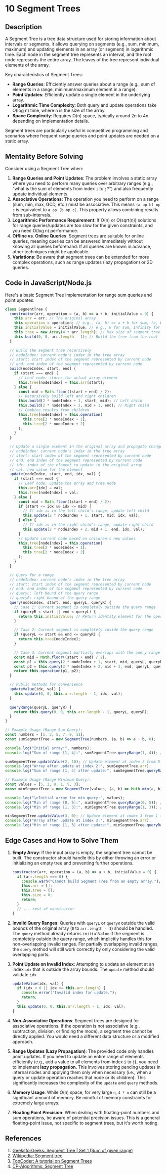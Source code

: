 # 10 Segment Trees

## Description

A Segment Tree is a tree data structure used for storing information about intervals or segments. It allows querying on segments (e.g., sum, minimum, maximum) and updating elements in an array (or segment) in logarithmic time. Each node in the segment tree represents an interval, and the root node represents the entire array. The leaves of the tree represent individual elements of the array.

Key characteristics of Segment Trees:

*   **Range Queries**: Efficiently answer queries about a range (e.g., sum of elements in a range, minimum/maximum element in a range).
*   **Point Updates**: Efficiently update a single element in the underlying array.
*   **Logarithmic Time Complexity**: Both query and update operations take O(log n) time, where n is the size of the array.
*   **Space Complexity**: Requires O(n) space, typically around 2n to 4n depending on implementation details.

Segment trees are particularly useful in competitive programming and scenarios where frequent range queries and point updates are needed on a static array.

## Mentality Before Solving

Consider using a Segment Tree when:

1.  **Range Queries and Point Updates**: The problem involves a static array where you need to perform many queries over arbitrary ranges (e.g., "what is the sum of elements from index `i` to `j`?") and also frequently update individual elements.
2.  **Associative Operations**: The operation you need to perform on a range (sum, min, max, GCD, etc.) must be associative. This means `(a op b) op c` is equivalent to `a op (b op c)`. This property allows combining results from sub-intervals.
3.  **Logarithmic Performance Requirement**: If O(n) or O(sqrt(n)) solutions for range queries/updates are too slow for the given constraints, and you need O(log n) performance.
4.  **Offline vs. Online Queries**: Segment trees are suitable for online queries, meaning queries can be answered immediately without knowing all queries beforehand. If all queries are known in advance, other techniques might be applicable.
5.  **Variations**: Be aware that segment trees can be extended for more complex operations, such as range updates (lazy propagation) or 2D queries.

## Code in JavaScript/Node.js

Here's a basic Segment Tree implementation for range sum queries and point updates:

```javascript
class SegmentTree {
  constructor(arr, operation = (a, b) => a + b, initialValue = 0) {
    this.arr = arr; // The original array
    this.operation = operation; // e.g., (a, b) => a + b for sum, (a, b) => Math.min(a, b) for min
    this.initialValue = initialValue; // e.g., 0 for sum, Infinity for min
    this.tree = new Array(4 * arr.length); // Max size of segment tree array
    this.build(0, 0, arr.length - 1); // Build the tree from the root
  }

  // Build the segment tree recursively
  // nodeIndex: current node's index in the tree array
  // start: start index of the segment represented by current node
  // end: end index of the segment represented by current node
  build(nodeIndex, start, end) {
    if (start === end) {
      // Leaf node: stores the actual array element
      this.tree[nodeIndex] = this.arr[start];
    } else {
      const mid = Math.floor((start + end) / 2);
      // Recursively build left and right children
      this.build(2 * nodeIndex + 1, start, mid); // Left child
      this.build(2 * nodeIndex + 2, mid + 1, end); // Right child
      // Combine results from children
      this.tree[nodeIndex] = this.operation(
        this.tree[2 * nodeIndex + 1],
        this.tree[2 * nodeIndex + 2]
      );
    }
  }

  // Update a single element in the original array and propagate changes to the tree
  // nodeIndex: current node's index in the tree array
  // start: start index of the segment represented by current node
  // end: end index of the segment represented by current node
  // idx: index of the element to update in the original array
  // val: new value for the element
  update(nodeIndex, start, end, idx, val) {
    if (start === end) {
      // Leaf node: update the array and tree node
      this.arr[idx] = val;
      this.tree[nodeIndex] = val;
    } else {
      const mid = Math.floor((start + end) / 2);
      if (start <= idx && idx <= mid) {
        // If idx is in the left child's range, update left child
        this.update(2 * nodeIndex + 1, start, mid, idx, val);
      } else {
        // If idx is in the right child's range, update right child
        this.update(2 * nodeIndex + 2, mid + 1, end, idx, val);
      }
      // Update current node based on children's new values
      this.tree[nodeIndex] = this.operation(
        this.tree[2 * nodeIndex + 1],
        this.tree[2 * nodeIndex + 2]
      );
    }
  }

  // Query for a range
  // nodeIndex: current node's index in the tree array
  // start: start index of the segment represented by current node
  // end: end index of the segment represented by current node
  // queryL: left bound of the query range
  // queryR: right bound of the query range
  query(nodeIndex, start, end, queryL, queryR) {
    // Case 1: Current segment is completely outside the query range
    if (queryR < start || end < queryL) {
      return this.initialValue; // Return identity element for the operation
    }

    // Case 2: Current segment is completely inside the query range
    if (queryL <= start && end <= queryR) {
      return this.tree[nodeIndex];
    }

    // Case 3: Current segment partially overlaps with the query range
    const mid = Math.floor((start + end) / 2);
    const p1 = this.query(2 * nodeIndex + 1, start, mid, queryL, queryR);
    const p2 = this.query(2 * nodeIndex + 2, mid + 1, end, queryL, queryR);
    return this.operation(p1, p2);
  }

  // Public methods for convenience
  updateValue(idx, val) {
    this.update(0, 0, this.arr.length - 1, idx, val);
  }

  queryRange(queryL, queryR) {
    return this.query(0, 0, this.arr.length - 1, queryL, queryR);
  }
}

// Example Usage (Range Sum Query):
const numbers = [1, 3, 5, 7, 9, 11];
const sumSegmentTree = new SegmentTree(numbers, (a, b) => a + b, 0);

console.log("Initial array:", numbers);
console.log("Sum of range [1, 4]:", sumSegmentTree.queryRange(1, 4)); // Expected: 3 + 5 + 7 + 9 = 24

sumSegmentTree.updateValue(2, 10); // Update element at index 2 from 5 to 10
console.log("Array after update at index 2:", sumSegmentTree.arr);
console.log("Sum of range [1, 4] after update:", sumSegmentTree.queryRange(1, 4)); // Expected: 3 + 10 + 7 + 9 = 29

// Example Usage (Range Minimum Query):
const values = [5, 2, 8, 1, 9, 3];
const minSegmentTree = new SegmentTree(values, (a, b) => Math.min(a, b), Infinity);

console.log("\nInitial array for min query:", values);
console.log("Min of range [0, 5]:", minSegmentTree.queryRange(0, 5)); // Expected: 1
console.log("Min of range [1, 3]:", minSegmentTree.queryRange(1, 3)); // Expected: 1

minSegmentTree.updateValue(3, 0); // Update element at index 3 from 1 to 0
console.log("Array after update at index 3:", minSegmentTree.arr);
console.log("Min of range [1, 3] after update:", minSegmentTree.queryRange(1, 3)); // Expected: 0
```

## Edge Cases and How to Solve Them

1.  **Empty Array**: If the input array is empty, the segment tree cannot be built. The constructor should handle this by either throwing an error or initializing an empty tree and preventing further operations.

    ```javascript
    constructor(arr, operation = (a, b) => a + b, initialValue = 0) {
      if (arr.length === 0) {
        console.warn("Cannot build Segment Tree from an empty array.");
        this.arr = [];
        this.tree = [];
        this.size = 0;
        return;
      }
      // ... rest of constructor
    }
    ```

2.  **Invalid Query Ranges**: Queries with `queryL` or `queryR` outside the valid bounds of the original array (`0` to `arr.length - 1`) should be handled. The `query` method already returns `initialValue` if the segment is completely outside the query range, which implicitly handles this for non-overlapping invalid ranges. For partially overlapping invalid ranges, the `query` method will still work correctly by only considering the valid overlapping parts.

3.  **Point Update on Invalid Index**: Attempting to update an element at an index `idx` that is outside the array bounds. The `update` method should validate `idx`.

    ```javascript
    updateValue(idx, val) {
      if (idx < 0 || idx >= this.arr.length) {
        console.error("Invalid index for update.");
        return;
      }
      this.update(0, 0, this.arr.length - 1, idx, val);
    }
    ```

4.  **Non-Associative Operations**: Segment trees are designed for associative operations. If the operation is not associative (e.g., subtraction, division, or finding the mode), a segment tree cannot be directly applied. You would need a different data structure or a modified approach.

5.  **Range Updates (Lazy Propagation)**: The provided code only handles point updates. If you need to update an entire range of elements efficiently (e.g., add a value to all elements from index `i` to `j`), you need to implement **lazy propagation**. This involves storing pending updates in internal nodes and applying them only when necessary (i.e., when a query or update operation reaches that node or its children). This significantly increases the complexity of the `update` and `query` methods.

6.  **Memory Usage**: While O(n) space, for very large `n`, `4 * n` can still be a significant amount of memory. Be mindful of memory constraints for extremely large arrays.

7.  **Floating Point Precision**: When dealing with floating-point numbers and sum operations, be aware of potential precision issues. This is a general floating-point issue, not specific to segment trees, but it's worth noting.

## References

1.  [GeeksforGeeks: Segment Tree | Set 1 (Sum of given range)](https://www.geeksforgeeks.org/segment-tree-set-1-sum-of-given-range/)
2.  [Wikipedia: Segment tree](https://en.wikipedia.org/wiki/Segment_tree)
3.  [TopCoder: A tutorial on Segment Trees](https://www.topcoder.com/thrive/articles/A%20tutorial%20on%20Segment%20Trees)
4.  [CP-Algorithms: Segment Tree](https://cp-algorithms.com/data_structures/segment_tree.html)


